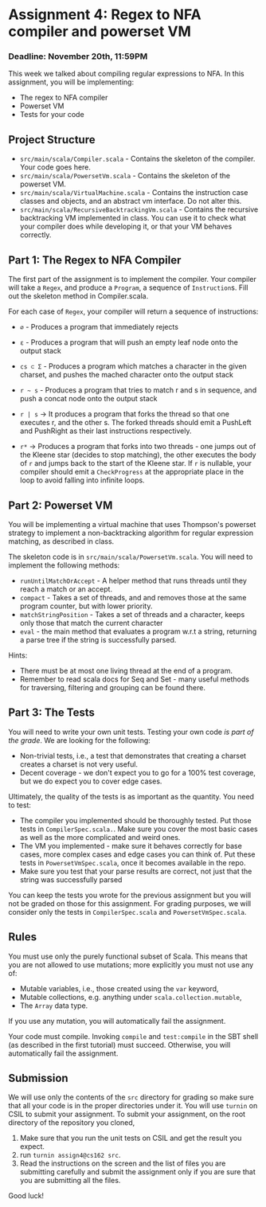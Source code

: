 
# Assignment 4: Regex to NFA compiler and powerset VM

### Deadline: November 20th, 11:59PM

This week we talked about compiling regular expressions to NFA.
In this assignment, you will be implementing:

  - The regex to NFA compiler
  - Powerset VM
  - Tests for your code

## Project Structure

 - `src/main/scala/Compiler.scala` - Contains the skeleton of the compiler. Your code goes here.
 - `src/main/scala/PowersetVm.scala` - Contains the skeleton of the powerset VM.
 - `src/main/scala/VirtualMachine.scala` - Contains the instruction case classes and objects, and an abstract vm interface. Do not alter this.
 - `src/main/scala/RecursiveBacktrackingVm.scala` - Contains the recursive backtracking VM implemented in class. You can use it to check what your compiler does while developing it, or that your VM behaves correctly.

## Part 1: The Regex to NFA Compiler

The first part of the assignment is to implement the compiler. Your compiler will take a `Regex`, and produce a `Program`, a sequence of `Instruction`s. Fill out the skeleton method in Compiler.scala.

For each case of `Regex`, your compiler will return a sequence of instructions:

 - `∅` - Produces a program that immediately rejects

 - `ε` - Produces a program that will push an empty leaf node onto the output stack

 - `cs ⊂ Σ` - Produces a program which matches a character in the given charset, and pushes the mached character onto the output stack

 - `r ~ s` - Produces a program that tries to match r and s in sequence, and push a concat node onto the output stack

 - `r | s` -> It produces a program that forks the thread so that one executes r, and the other s. The forked threads should emit a PushLeft and PushRight as their last instructions respectively.

 - `r*` -> Produces a program that forks into two threads - one jumps out of the Kleene star (decides to stop matching), the other executes the body of `r` and jumps back to the start of the Kleene star. If `r` is nullable, your compiler should emit a `CheckProgress` at the appropriate place in the loop to avoid falling into infinite loops.

## Part 2: Powerset VM

You will be implementing a virtual machine that uses Thompson's powerset strategy to implement a non-backtracking algorithm for regular expression matching, as described in class.

The skeleton code is in `src/main/scala/PowersetVm.scala`. You will need to implement the following methods:
 - `runUntilMatchOrAccept` - A helper method that runs threads until they reach a match or an accept.
 - `compact` - Takes a set of threads, and and removes those at the same program counter, but with lower priority.
 - `matchStringPosition` - Takes a set of threads and a character, keeps only those that match the current character
 - `eval` - the main method that evaluates a program w.r.t a string, returning a parse tree if the string is successfully parsed.

Hints:
 - There must be at most one living thread at the end of a program.
 - Remember to read scala docs for Seq and Set - many useful methods for traversing, filtering and grouping can be found there.

## Part 3: The Tests

You will need to write your own unit tests. Testing your own code *is
part of the grade*. We are looking for the following:
  - Non-trivial tests, i.e., a test that demonstrates that creating a
    charset creates a charset is not very useful.
  - Decent coverage - we don't expect you to go for a 100% test
    coverage, but we do expect you to cover edge cases.

Ultimately, the quality of the tests is as important as the quantity. You
need to test:
 - The compiler you implemented should be thoroughly tested. Put those tests in `CompilerSpec.scala.`. Make sure you cover the most basic cases as well as the more complicated and weird ones. 
 - The VM you implemented - make sure it behaves correctly for base cases, more complex cases and edge cases you can think of. Put these tests in `PowersetVmSpec.scala`, once it becomes available in the repo.
 - Make sure you test that your parse results are correct, not just that the string was successfully parsed

You can keep the tests you wrote for the previous assignment but you
will not be graded on those for this assignment. For grading purposes,
we will consider only the tests in `CompilerSpec.scala` and
`PowersetVmSpec.scala`.

## Rules

You must use only the purely functional subset of Scala. This means
that you are not allowed to use mutations; more explicitly you must
not use any of:
  - Mutable variables, i.e., those created using the `var` keyword,
  - Mutable collections, e.g. anything under
    `scala.collection.mutable`,
  - The `Array` data type.

If you use any mutation, you will automatically fail the assignment.

Your code must compile. Invoking `compile` and `test:compile` in the
SBT shell (as described in the first tutorial) must
succeed. Otherwise, you will automatically fail the assignment.

## Submission

We will use only the contents of the `src` directory for grading so
make sure that all your code is in the proper directories under it.
You will use `turnin` on CSIL to submit your assignment.  To submit
your assignment, on the root directory of the repository you cloned,

  1. Make sure that you run the unit tests on CSIL and get the result
       you expect.
  2. run `turnin assign4@cs162 src`.
  3. Read the instructions on the screen and the list of files you are
       submitting carefully and submit the assignment only if you are
       sure that you are submitting all the files.

Good luck!
